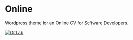 # Online
Wordpress theme for an Online CV for Software Developers.

[![GitLab](https://gitlab.com/FarrOut/OnlineCV/badges/master/build.svg)](https://gitlab.com/FarrOut/OnlineCV)
